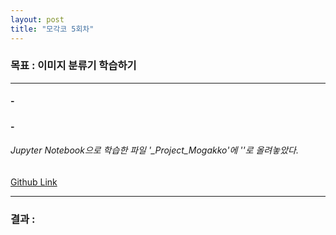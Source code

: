 ```yaml
---
layout: post
title: "모각코 5회차"
---
```

### 목표 : 이미지 분류기 학습하기

- - -
#### -
##### 

#### -
###### Jupyter Notebook으로 학습한 파일 '_Project_Mogakko'에 ''로 올려놓았다.
[Github Link](https://github.com/OMEGA-Y/OMEGA-Y.github.io)
- - -

### 결과 :